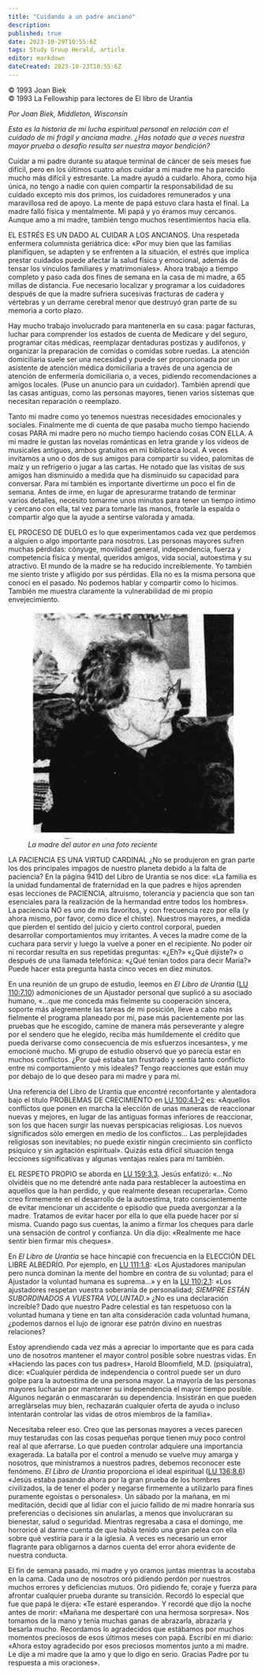 ```yaml
---
title: "Cuidando a un padre anciano"
description: 
published: true
date: 2023-10-29T10:55:6Z
tags: Study Group Herald, article
editor: markdown
dateCreated: 2023-10-23T10:55:6Z
---
```


<p class="v-card v-sheet theme--light grey lighten-3 px-2">© 1993 Joan Biek<br>© 1993 La Fellowship para lectores de El libro de Urantia</p>


_Por Joan Biek, Middleton, Wisconsin_

_Esta es la historia de mi lucha espiritual personal en relación con el cuidado de mi frágil y anciana madre. ¿Has notado que a veces nuestra mayor prueba o desafío resulta ser nuestra mayor bendición?_

Cuidar a mi padre durante su ataque terminal de cáncer de seis meses fue difícil, pero en los últimos cuatro años cuidar a mi madre me ha parecido mucho más difícil y estresante. La madre ayudó a cuidarlo. Ahora, como hija única, no tengo a nadie con quien compartir la responsabilidad de su cuidado excepto mis dos primos, los cuidadores remunerados y una maravillosa red de apoyo. La mente de papá estuvo clara hasta el final. La madre falló física y mentalmente. Mi papá y yo éramos muy cercanos. Aunque amo a mi madre, también tengo muchos resentimientos hacia ella.

EL ESTRÉS ES UN DADO AL CUIDAR A LOS ANCIANOS. Una respetada enfermera columnista geriátrica dice: «Por muy bien que las familias planifiquen, se adapten y se enfrenten a la situación, el estrés que implica prestar cuidados puede afectar la salud física y emocional, además de tensar los vínculos familiares y matrimoniales». Ahora trabajo a tiempo completo y paso cada dos fines de semana en la casa de mi madre, a 65 millas de distancia. Fue necesario localizar y programar a los cuidadores después de que la madre sufriera sucesivas fracturas de cadera y vértebras y un derrame cerebral menor que destruyó gran parte de su memoria a corto plazo.

Hay mucho trabajo involucrado para mantenerla en su casa: pagar facturas, luchar para comprender los estados de cuenta de Medicare y del seguro, programar citas médicas, reemplazar dentaduras postizas y audífonos, y organizar la preparación de comidas o comidas sobre ruedas. La atención domiciliaria suele ser una necesidad y puede ser proporcionada por un asistente de atención médica domiciliaria a través de una agencia de atención de enfermería domiciliaria o, a veces, pidiendo recomendaciones a amigos locales. (Puse un anuncio para un cuidador). También aprendí que las casas antiguas, como las personas mayores, tienen varios sistemas que necesitan reparación o reemplazo.

Tanto mi madre como yo tenemos nuestras necesidades emocionales y sociales. Finalmente me di cuenta de que pasaba mucho tiempo haciendo cosas PARA mi madre pero no mucho tiempo haciendo cosas CON ELLA. A mi madre le gustan las novelas románticas en letra grande y los vídeos de musicales antiguos, ambos gratuitos en mi biblioteca local. A veces invitamos a uno o dos de sus amigos para compartir su video, palomitas de maíz y un refrigerio o jugar a las cartas. He notado que las visitas de sus amigos han disminuido a medida que ha disminuido su capacidad para conversar. Para mí también es importante divertirme un poco el fin de semana. Antes de irme, en lugar de apresurarme tratando de terminar varios detalles, necesito tomarme unos minutos para tener un tiempo íntimo y cercano con ella, tal vez para tomarle las manos, frotarle la espalda o compartir algo que la ayude a sentirse valorada y amada. 

EL PROCESO DE DUELO es lo que experimentamos cada vez que perdemos a alguien o algo importante para nosotros. Las personas mayores sufren muchas pérdidas: cónyuge, movilidad general, independencia, fuerza y competencia física y mental, queridos amigos, vida social, autoestima y su atractivo. El mundo de la madre se ha reducido increíblemente. Yo también me siento triste y afligido por sus pérdidas. Ella no es la misma persona que conocí en el pasado. No podemos hablar y compartir como lo hicimos. También me muestra claramente la vulnerabilidad de mi propio envejecimiento.

<figure id="Figure_1" class="image urantiapedia image-style-align-right">
<img src="/image/article/Study_Group_Herald/Joan_Biek_mother.jpg">
<figcaption><em>La madre del autor en una foto reciente</em></figcaption>
</figure>


LA PACIENCIA ES UNA VIRTUD CARDINAL ¿No se produjeron en gran parte los dos principales impagos de nuestro planeta debido a la falta de paciencia? En la página 941D del Libro de Urantia se nos dice: «La familia es la unidad fundamental de fraternidad en la que padres e hijos aprenden esas lecciones de PACIENCIA, altruismo, tolerancia y paciencia que son tan esenciales para la realización de la hermandad entre todos los hombres». La paciencia NO es uno de mis favoritos, y con frecuencia rezo por ella (y ahora mismo, por favor, como dice el chiste). Nuestros mayores, a medida que pierden el sentido del juicio y cierto control corporal, pueden desarrollar comportamientos muy irritantes. A veces la madre come de la cuchara para servir y luego la vuelve a poner en el recipiente. No poder oír ni recordar resulta en sus repetidas preguntas: «¿Eh?» «¿Qué dijiste?» o después de una llamada telefónica: «¿Qué tenían todos para decir María?» Puede hacer esta pregunta hasta cinco veces en diez minutos.

En una reunión de un grupo de estudio, leemos en _El Libro de Urantia_ (<a id="a35_72"></a>[LU 110:7.10](/es/The_Urantia_Book/110#p7_10)) admoniciones de un Ajustador personal que suplicó a su asociado humano, «...que me conceda más fielmente su cooperación sincera, soporte más alegremente las tareas de mi posición, lleve a cabo más fielmente el programa planeado por mí, pase más pacientemente por las pruebas que he escogido, camine de manera más perseverante y alegre por el sendero que he elegido, reciba más humildemente el crédito que pueda derivarse como consecuencia de mis esfuerzos incesantes», y me emocioné mucho. Mi grupo de estudio observó que yo parecía estar en muchos conflictos. ¿Por qué estaba tan frustrado y sentía tanto conflicto entre mi comportamiento y mis ideales? Tengo reacciones que están muy por debajo de lo que deseo para mi madre y para mí.

Una referencia del Libro de Urantia que encontré reconfortante y alentadora bajo el título PROBLEMAS DE CRECIMIENTO en <a id="a37_119"></a>[LU 100:4.1-2](/es/The_Urantia_Book/100#p4_1) es: «Aquellos conflictos que ponen en marcha la elección de unas maneras de reaccionar nuevas y mejores, en lugar de las antiguas formas inferiores de reaccionar, son los que hacen surgir las nuevas perspicacias religiosas. Los nuevos significados sólo emergen en medio de los conflictos... Las perplejidades religiosas son inevitables; no puede existir ningún crecimiento sin conflicto psíquico y sin agitación espiritual». Quizás esta difícil situación tenga lecciones significativas y algunas ventajas reales para mí también.

EL RESPETO PROPIO se aborda en <a id="a39_31"></a>[LU 159:3.3](/es/The_Urantia_Book/159#p3_3). Jesús enfatizó: «...No olvidéis que no me detendré ante nada para restablecer la autoestima en aquellos que la han perdido, y que realmente desean recuperarla». Como creo firmemente en el desarrollo de la autoestima, trato conscientemente de evitar mencionar un accidente o episodio que pueda avergonzar a la madre. Tratamos de evitar hacer por ella lo que ella puede hacer por sí misma. Cuando pago sus cuentas, la animo a firmar los cheques para darle una sensación de control y confianza. Un día dijo: «Realmente me hace sentir bien firmar mis cheques».

En _El Libro de Urantia_ se hace hincapié con frecuencia en la ELECCIÓN DEL LIBRE ALBEDRÍO. Por ejemplo, en <a id="a41_108"></a>[LU 111:1.8](/es/The_Urantia_Book/111#p1_8): «Los Ajustadores manipulan pero nunca dominan la mente del hombre en contra de su voluntad; para el Ajustador la voluntad humana es suprema...» y en la <a id="a41_305"></a>[LU 110:2.1](/es/The_Urantia_Book/110#p2_1): «Los ajustadores respetan vuestra soberanía de personalidad; _SIEMPRE ESTÁN SUBORDINADOS A VUESTRA VOLUNTAD_.» ¿No es una declaración increíble? Dado que nuestro Padre celestial es tan respetuoso con la voluntad humana y tiene en tan alta consideración cada voluntad humana, ¿podemos darnos el lujo de ignorar ese patrón divino en nuestras relaciones?

Estoy aprendiendo cada vez más a apreciar lo importante que es para cada uno de nosotros mantener el mayor control posible sobre nuestras vidas. En «Haciendo las paces con tus padres», Harold Bloomfield, M.D. (psiquiatra), dice: «Cualquier pérdida de independencia o control puede ser un duro golpe para la autoestima de una persona mayor. La mayoría de las personas mayores lucharán por mantener su independencia el mayor tiempo posible. Algunos negarán o enmascararán su dependencia. Insistirán en que pueden arreglárselas muy bien, rechazarán cualquier oferta de ayuda o incluso intentarán controlar las vidas de otros miembros de la familia».

Necesitaba releer eso. Creo que las personas mayores a veces parecen muy testarudas con las cosas pequeñas porque tienen muy poco control real al que aferrarse. Lo que pueden controlar adquiere una importancia exagerada. La batalla por el control a menudo se vuelve muy amarga y nosotros, que ministramos a nuestros padres, debemos reconocer este fenómeno. _El Libro de Urantia_ proporciona el ideal espiritual (<a id="a45_412"></a>[LU 136:8.6](/es/The_Urantia_Book/136#p8_6)) «Jesús estaba pasando ahora por la gran prueba de los hombres civilizados, la de tener el poder y negarse firmemente a utilizarlo para fines puramente egoístas o personales». Un sábado por la mañana, en mi meditación, decidí que al lidiar con el juicio fallido de mi madre honraría sus preferencias o decisiones sin anularlas, a menos que involucraran su bienestar, salud o seguridad. Mientras regresaba a casa el domingo, me horroricé al darme cuenta de que había tenido una gran pelea con ella sobre qué vestiría para ir a la iglesia. A veces es necesario un error flagrante para obligarnos a darnos cuenta del error ahora evidente de nuestra conducta.

El fin de semana pasado, mi madre y yo oramos juntas mientras la acostaba en la cama. Cada uno de nosotros oró pidiendo perdón por nuestros muchos errores y deficiencias mutuos. Oró pidiendo fe, coraje y fuerza para afrontar cualquier prueba durante su transición. Recordó lo especial que fue que papá le dijera: «Te estaré esperando». Y recordé que dijo la noche antes de morir: «Mañana me despertaré con una hermosa sorpresa». Nos tomamos de la mano y tenía muchas ganas de abrazarla, abrazarla y besarla mucho. Recordamos lo agradecidos que estábamos por muchos momentos preciosos de esos últimos meses con papá. Escribí en mi diario: «Ahora estoy agradecido por esos preciosos momentos junto a mi madre. Le dije a mi madre que la amo y que lo digo en serio. Gracias Padre por tu respuesta a mis oraciones».

<br style="clear:both;"/>

